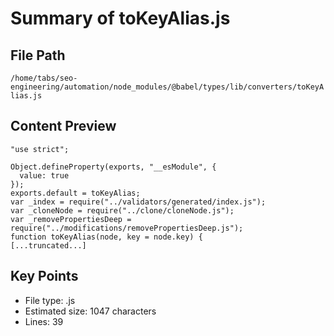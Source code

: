 # Summary of toKeyAlias.js
  
## File Path
`/home/tabs/seo-engineering/automation/node_modules/@babel/types/lib/converters/toKeyAlias.js`

## Content Preview
```
"use strict";

Object.defineProperty(exports, "__esModule", {
  value: true
});
exports.default = toKeyAlias;
var _index = require("../validators/generated/index.js");
var _cloneNode = require("../clone/cloneNode.js");
var _removePropertiesDeep = require("../modifications/removePropertiesDeep.js");
function toKeyAlias(node, key = node.key) {
[...truncated...]
```

## Key Points
- File type: .js
- Estimated size: 1047 characters
- Lines: 39
